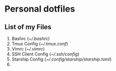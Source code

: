 # Personal dotfiles

## List of my Files
1. Bashrc (_~/.bashrc_)
2. Tmux Config (_~/.tmux.conf_)
3. Vimrc (_~/.vimrc_)
4. SSH Client Config (_~/.ssh/config_)
5. Starship Config (_~/.config/starship/starship.toml_)
6. 
